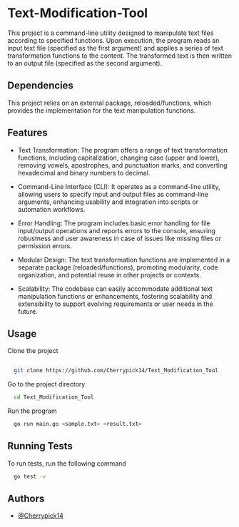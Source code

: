 
# Text-Modification-Tool

This project is a command-line utility designed to manipulate text files according to specified functions. Upon execution, the program reads an input text file (specified as the first argument) and applies a series of text transformation functions to the content. The transformed text is then written to an output file (specified as the second argument).

## Dependencies

This project relies on an external package, reloaded/functions, which provides the implementation for the text manipulation functions.


## Features

- Text Transformation: The program offers a range of text transformation functions, including capitalization, changing case (upper and lower), removing vowels, apostrophes, and punctuation marks, and converting hexadecimal and binary numbers to decimal.

- Command-Line Interface (CLI): It operates as a command-line utility, allowing users to specify input and output files as command-line arguments, enhancing usability and integration into scripts or automation workflows.

- Error Handling: The program includes basic error handling for file input/output operations and reports errors to the console, ensuring robustness and user awareness in case of issues like missing files or permission errors.

- Modular Design: The text transformation functions are implemented in a separate package (reloaded/functions), promoting modularity, code organization, and potential reuse in other projects or contexts.

- Scalability: The codebase can easily accommodate additional text manipulation functions or enhancements, fostering scalability and extensibility to support evolving requirements or user needs in the future.


## Usage

Clone the project

```bash
 
  git clone https://github.com/Cherrypick14/Text_Modification_Tool
```

Go to the project directory

```bash
  cd Text_Modification_Tool
```

Run the program

```bash
  go run main.go <sample.txt> <result.txt>
```

## Running Tests

To run tests, run the following command

```bash
  go test -v
```


## Authors

- [@Cherrypick14](https://github.com/Cherrypick14)



